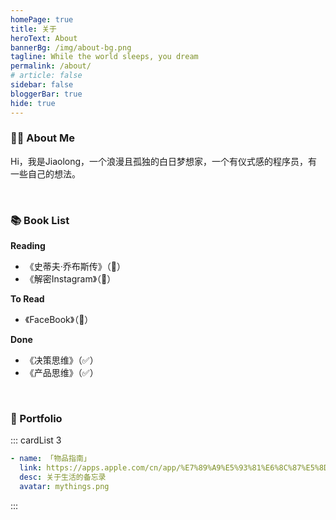 ```yaml
---
homePage: true
title: 关于
heroText: About
bannerBg: /img/about-bg.png
tagline: While the world sleeps, you dream
permalink: /about/
# article: false
sidebar: false
bloggerBar: true
hide: true
---
```


### 🧑🏻 About Me

Hi，我是Jiaolong，一个浪漫且孤独的白日梦想家，一个有仪式感的程序员，有一些自己的想法。


<br>

### 📚 Book List

**Reading**

- 《史蒂夫·乔布斯传》（📖）
- 《解密Instagram》（📖）

**To Read**

- 《FaceBook》（📘）


**Done**

- 《决策思维》（✅）
- 《产品思维》（✅）



<br>

### 🎈 Portfolio

::: cardList 3

```yaml
- name: 「物品指南」
  link: https://apps.apple.com/cn/app/%E7%89%A9%E5%93%81%E6%8C%87%E5%8D%97-%E5%85%B3%E4%BA%8E%E7%89%A9%E5%93%81%E7%9A%84%E5%A4%87%E5%BF%98%E5%BD%95/id1585221053?platform=iphone
  desc: 关于生活的备忘录
  avatar: mythings.png
```
:::



